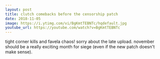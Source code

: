 ```yaml
---
layout: post
title: clutch comebacks before the censorship patch
date: 2018-11-05
image: https://i.ytimg.com/vi/BgKmtTEBNTc/hqdefault.jpg
youtube_url: https://youtube.com/watch?v=BgKmtTEBNTc
---
```


tight corner kills and favela chaos! sorry about the late upload. november should be a really exciting month for siege (even if the new patch doesn't make sense).